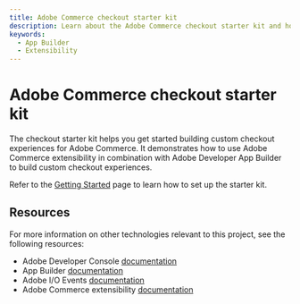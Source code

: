 ```yaml
---
title: Adobe Commerce checkout starter kit
description: Learn about the Adobe Commerce checkout starter kit and how you can use it to jump start your App Builder developer journey.
keywords:
  - App Builder
  - Extensibility
---
```


# Adobe Commerce checkout starter kit

The checkout starter kit helps you get started building custom checkout experiences for Adobe Commerce. It demonstrates how to use Adobe Commerce extensibility in combination with Adobe Developer App Builder to build custom checkout experiences.

Refer to the [Getting Started](./getting-started.md) page to learn how to set up the starter kit.

## Resources

For more information on other technologies relevant to this project, see the following resources:

- Adobe Developer Console [documentation](https://developer.adobe.com/developer-console/docs/guides/)
- App Builder [documentation](https://developer.adobe.com/app-builder/docs/intro_and_overview/)
- Adobe I/O Events [documentation](https://developer.adobe.com/events/docs)
- Adobe Commerce extensibility [documentation](https://developer.adobe.com/commerce/extensibility)
